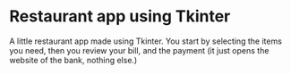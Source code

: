 # Restaurant app using Tkinter

A little restaurant app made using Tkinter. You start by selecting the items you need, then you review your bill, and the payment (it just opens the website of the bank, nothing else.)
